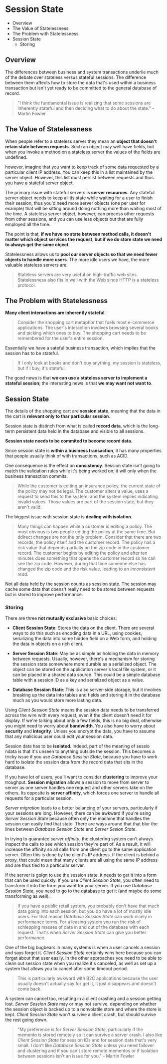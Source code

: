 # Session State

* Overview
* The Value of Statelessness
* The Problem with Statelessness
* Session State
  * Storing

## Overview

The differences between business and system transactions underlie much of the debate over stateless versus stateful sessions. The difference between them affects how to store the data that's used within a business transaction but isn't yet ready to be committed to the general database of record.

> "I think the fundamental issue is realizing that some sessions are inherently stateful and then deciding what to do about the state." - Martin Fowler

## The Value of Statelessness

When people refer to a stateless server they mean an **object that doesn't retain state between requests**. Such an object may well have fields, but when you invoke a method on a stateless server the values of the fields are undefined.

however, imagine that you want to keep track of some data requested by a particular client IP address. You can keep this in a list maintained by the server object. However, this list must persist between requests and thus you have a stateful server object.

The primary issue with stateful servers is **server resources**. Any stateful server object needs to keep all its state while waiting for a user to finish their session, thus you'd need more server objects (one per user for example) that will be sitting around doing nothing more than waiting most of the time. A stateless server object, however, can process other requests from other sessions, and you can use less objects but that are fully employed all the time.

The point is that, **if we have no state between method calls, it doesn't matter which object services the request, but if we do store state we need to always get the same object**.

Statelessness allows us to **pool our server objects so that we need fewer objects to handle more users**. The more idle users we have, the more valuable stateless servers are.

> Stateless servers are very useful on high-traffic web sites. Statelessness also fits in well with the Web since HTTP is a stateless protocol.

## The Problem with Statelessness

**Many client interactions are inherently stateful**.

> Consider the shopping cart metaphor that fuels most e-commerce applications. The user's interaction involves browsing several books and picking which ones to buy. The shopping cart needs to be remembered for the user's entire session.

Essentially we have a sateful business transaction, which implies that the session has to be stateful.

> If I only look at books and don't buy anything, my session is stateless, but if I buy, it's stateful.

The good news is that **we can use a stateless server to implement a stateful session**; the interesting news is that **we may want not want to**.

## Session State

The details of the shopping cart are **session state**, meaning that the data in the cart is **relevant only to thar particular session**.

Session state is distinch from what is called **record data**, which is the long-term persistent data held in the database and visible to all sessions.

**Session state needs to be commited to become record data**.

Since session state is **within a business transaction**, it has many properties that people usually think of with transactions, such as ACID.

One consequence is the effect on **consistency**. Session state isn't going to match the validation rules while it's being worked on; it will only when the business transaction commits.

> While the customer is editing an insurance policy, the current state of the policy may not be legal. The customer alters a value, uses a request to send this to the system, and the system replies indicating invalid values. Those values are part of the session state, but they aren't valid.

The biggest issue with session state is **dealing with isolation**.

> Many things can happen while a customer is editing a policy. The most obvious is two people editing the policy at the same time. But ddirect changes are not the only problem. Consider that there are two records, the policy itself and the customer record. The policy has a risk value that depends partially on the zip code in the customer record. The customer begins by editing the policy and after ten minutes does something that opens the customer record so he can see the zip code. However, during that time someone else has changed the zip code and the risk value, leading to an *inconsistent read*.

Not all data held by the session counts as session state. The session may cache some data that doens't really need to be stored between requests but is stored to improve performance.

### Storing

There are three **not mutually exclusive** basic choices:

* **Client Session State**: Stores the data on the client. There are several ways to do this such as encoding data in a URL, using cookies, serializing the data into some hidden field on a Web form, and holding the data in objects on a rich client.

* **Server Session State**: May be as simple as holding the data in memory between requests. Usually, however, there's a mechanism for storing the session state somewhere more durable as a serialized object. The object can be stored on the application server's local file system, or it can be placed in a shared data source. This could be a simple database table with a session ID as a key and serialized object as a value.

* **Database Session State**: This is also server-side storage, but it involves breaking up the data into tables and fields and storing it in the database much as you would store more lasting data.

Using *Client Session State* means the session data needs to be transferred across the wire with every request, even if the client doesn't need it for display. If we're talking about only a few fields, this is no big deal, otherwise you might need to worry about **bandwidth**. You also have to worry about **security** and **integrity**. Unless you encrypt the data, you have to assume that any malicious user could edit your session data.

Session data has to be **isolated**. Indeed, part of the meaning of sessio ndata is that it's unseen to anything outside the session. This becomes a tricky issue if you use *Database Session State*, because you have to work hard to isolate the session data from the record data that sits in the database.

If you have lot of users, you'll want to consider **clustering** to improve your troughput. **Session migration** allows a session to move from server to server as one server handles one request and other servers take on the others. Its opposite is **server affinity**, which forces one server to handle all requests for a particular session.

*Server migration* leads to a better balancing of your servers, particularly if your sessions are long. However, there can be awkward if you're using *Server Session State* because often only the machine that handles the session can easily find that state. There are ways around that that blur the lines between *Database Session State* and *Server Sesion State*.

In trying to guarantee *server affinity*, the clustering system can't always inspect the calls to see which session they're part of. As a result, it will increase the affinity so all calls from one client go to the same application server. Often this is done by the client's IP address. If the client is behind a proxy, that could mean that many clients are all using the same IP address and are thus tied to a particular server.

If the server is goign to use the session state, it needs to get it into a form that can be used quickly. If you use *Client Session State*, you often need to transform it into the form you want for your server. If you use *Database Session State*, you need to go to the database to get it (and maybe do some transforming as well).

> If you have a public retail system, you probably don't have that much data going into each session, but you do have a lot of mostly idle users. For that reason *Database Session State* can work nicely in performance terms. For a leasing system you run the risk of schlepping masses of data in and out of the database with each request. That's when *Server Session State* can give you better performance.

One of the big bugbears in many systems is when a user cancels a session and says forget it. *Client Session State* certainly wins here because you can forget about that user easily. In the other approaches you need to be able to clean out session state when you realize it's canceled, as well as set up a system that allows you to cancel after some timeout period.

> This is particularly awkward with B2C applications because the user usually doesn't actually say for get it, it just disappears and doesn't come back.

A system can cancel too, resulting in a client crashing and a session getting lost. *Server Session State* may or may not survive, depending on whether the session object is backed up to a nonvolatile store and where the store is kept. *Client Session State* won't survive a client crash, but should survive the rest going down.

> "My preference is for *Server Session State*, particularly if the memento is stored remotely so it can survive a server crash. I also like *Client Session State* for session IDs and for session data that's very small. I don't like *Database Session State* unless you need failover and clustering and if you can't store remote mementos or if isolation between sessions isn't an issue for you." - Martin Fowler
